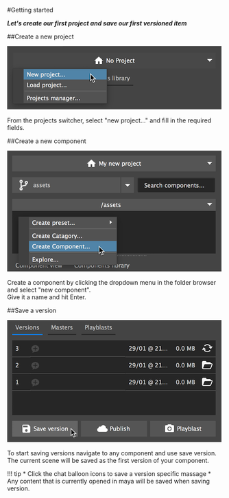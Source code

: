 #Getting started

***Let's create our first project and save our first versioned item***

##Create a new project

![The project switcher](project_button.png)

From the projects switcher, select "new project…" and fill in the required fields.

##Create a new component

![Navigator options menu](nav_right_click.png)

Create a component by clicking the dropdown menu in the folder browser and select "new component".<br>
Give it a name and hit Enter.

##Save a version

![Saving versions](save_version.png)
    
To start saving versions navigate to any component and use save version.
The current scene will be saved as the first version of your component.

!!! tip
    * Click the chat balloon icons to save a version specific massage
    * Any content that is currently opened in maya will be saved when saving version.
    

